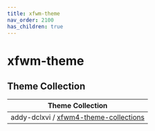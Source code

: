 ```yaml
---
title: xfwm-theme
nav_order: 2100
has_children: true
---
```



# xfwm-theme


## Theme Collection

| Theme Collection |
| --- |
| addy-dclxvi / [xfwm4-theme-collections](https://github.com/addy-dclxvi/xfwm4-theme-collections) |
